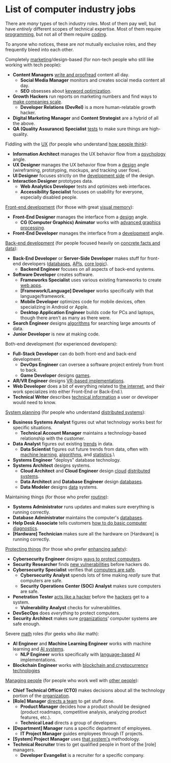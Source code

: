 
# List of computer industry jobs

There are *many* types of tech industry roles. Most of them pay well, but have *entirely* different scopes of technical expertise. Most of them require [programming](programming-basics.md), but not all of them require [coding](programming-basics.md).

To anyone who notices, these are *not* mutually exclusive roles, and they frequently bleed into each other.

Completely [marketing](marketing.md)/design-based (for non-tech people who still like working with tech people):

- **Content Managers** [write and proofread](language-writing.md) content all day.
  - **Social Media Manager** monitors and creates social media content all day.
  - **SEO** obsesses about [keyword optimization](marketing-seo.md).
- **Growth Hackers** run reports on marketing numbers and find ways to [make companies scale](mgmt-7_changes.md).
  - **Developer Relations (DevRel)** is a more human-relatable growth hacker.
- **Digital Marketing Manager** and **Content Strategist** are a hybrid of all the above.
- **QA (Quality Assurance) Specialist** [tests](computers-software-redesign.md) to make sure things are high-quality.

Fiddling with the [UX](engineering-design.md) (for people who understand [how people think](decisions.md)):

- **Information Architect** manages the UX behavior flow from a [psychology](mind-feelings.md) angle.
- **UX Designer** manages the UX behavior flow from a [design](mind-creativity.md) angle (wireframing, prototyping, mockups, and tracking user flow).
- **UI Designer** focuses strictly on the [development side](programming-basics.md) of the design.
- **Interaction Designer** prototypes data.
  - **Web Analytics Developer** tests and optimizes web interfaces.
  - **Accessibility Specialist** focuses on usability for everyone, especially disabled people.

[Front-end development](engineering-graphics.md) (for those with great [visual memory](mind-memory.md)):

- **Front-End Designer** manages the interface from a [design](mind-creativity.md) angle.
  - **CG (Computer Graphics) Animator** works with [advanced graphics processing](engineering-graphics.md).
- **Front-End Developer** manages the interface from a [development](computers-software-design.md) angle.

[Back-end development](computers-software-design.md) (for people focused heavily on [concrete facts and data](science.md)):

- **Back-End Developer** or **Server-Side Developer** makes stuff for front-end developers ([databases](database.md), [APIs](computers-software-features.md), [core logic](logic-cs.md)).
  - **Backend Engineer** focuses on all aspects of back-end systems.
- **Software Developer** creates software.
  - **Frameworks Specialist** uses various existing frameworks to create [web apps](computers-webdev.md).
  - **[Framework/Language] Developer** works specifically with that language/framework.
  - **Mobile Developer** optimizes code for mobile devices, often specializing in Android or Apple.
  - **Desktop Application Engineer** builds code for PCs and laptops, though there aren't as many as there were.
- **Search Engineer** designs [algorithms](programming-algorithms.md) for searching large amounts of data.
- **Junior Developer** is new at making code.

Both-end development (for experienced developers):

- **Full-Stack Developer** can do both front-end and back-end development.
  - **DevOps Engineer** can oversee a software project entirely from front to back.
  - **Game Developer** designs [games](computers-software-gamedev.md).
- **AR/VR Engineer** designs [VR-based implementations](compiuters-vr.md).
- **Web Developer** does a bit of everything related to [the internet](computers-webdev.md), and their work specializes into either Front-End or Back-End.\
- **Technical Writer** describes [technical information](language-writing-documentation-cs.md) a user or developer would need to know.

[System planning](computers-distsys-enterprise.md) (for people who understand [distributed systems](computers-distsys.md)):

- **Business Systems Analyst** figures out what technology works best for specific situations.
  - **Technical Account Manager** maintains a technology-based relationship with the customer.
- **Data Analyst** figures out existing [trends](trends.md) in data.
  - **Data Scientist** figures out future trends from data, often with [machine learning](computers-ai-ml.md), [algorithms](programming-algorithms.md), and [statistics](math-stat.md).\
- **Systems Engineer** "deploys" database technology.
- **Systems Architect** designs systems.
  - **Cloud Architect** and **Cloud Engineer** design [cloud](computers-distsys-cloud.md) [distributed systems](computers-distsys.md).
  - **Data Architect** and **Database Engineer** design [databases](database.md).
  - **Data Modeler** designs [data](data.md) systems.

Maintaining things (for those who prefer [routine](habits.md)):

- **Systems Administrator** runs updates and makes sure everything is running correctly.
- **Database Administrator** maintains the computer's [databases](database.md).
- **Help Desk Associate** tells customers [how to do basic computer diagnostics](computers.md).
- **[Hardware] Technician** makes sure all the hardware on [Hardware] is running correctly.

[Protecting things](computers-cysec-compliance.md) (for those who prefer [enhancing safety](safety.md)):

- **Cybersecurity Engineer** designs [ways to protect computers](safety-security.md).
- **Security Researcher** finds [new vulnerabilities](hacking.md) before hackers do.
- **Cybersecurity Specialist** verifies that [computers are safe](computers-cysec.md).
  - **Cybersecurity Analyst** spends lots of time making *really* sure that computers are safe.
  - **Security Operations Center (SOC) Analyst** makes sure computers are safe.
- **Penetration Tester** [acts like a hacker](computers-cysec-pentest.md) before the [hackers](hacking.md) get to a system.
  - **Vulnerability Analyst** checks for vulnerabilities.
- **DevSecOps** does *everything* to protect computers.
- **Security Architect** makes sure [organizations](groups-large.md)' computer systems are safe enough.

Severe [math](math.md) roles (for geeks who *like* math):

- **AI Engineer** and **Machine Learning Engineer** works with machine learning and [AI systems](computers-ai.md).
  - **NLP Engineer** works specifically with [language-based](language.md) AI implementations.
- **Blockchain Engineer** works with [blockchain and cryptocurrency technologies](computers-blockchain.md)

[Managing people](mgmt-1_why.md) (for people who work well with [other people](power-influence.md)):

- **Chief Technical Officer (CTO)** makes decisions about all the technology portion of the [organization](groups-large.md).
- **[Role] Manager** [directs a team](mgmt-1_why.md) to get stuff done.
  - **Product Manager** decides how a product should be designed (product roadmaps, competitive analysis, analyzing product features, etc.).
  - **Technical Lead** directs a group of developers.
- **[Department] Manager** runs a specific department of employees.
  - **IT Project Manager** guides employees through IT projects.
- **[System] Project Manager** uses [that system's](mgmt-2_projects-cs.md) methodology.
- **Technical Recruiter** tries to get qualified people in front of the [role] managers.
  - **Developer Evangelist** is a recruiter for a specific company.
